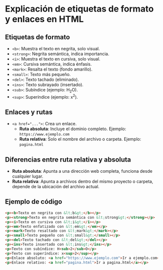 # Explicación de etiquetas de formato y enlaces en HTML

## Etiquetas de formato
- `<b>`: Muestra el texto en negrita, solo visual.
- `<strong>`: Negrita semántica, indica importancia.
- `<i>`: Muestra el texto en cursiva, solo visual.
- `<em>`: Cursiva semántica, indica énfasis.
- `<mark>`: Resalta el texto (fondo amarillo).
- `<small>`: Texto más pequeño.
- `<del>`: Texto tachado (eliminado).
- `<ins>`: Texto subrayado (insertado).
- `<sub>`: Subíndice (ejemplo: H<sub>2</sub>O).
- `<sup>`: Superíndice (ejemplo: x<sup>2</sup>).

## Enlaces y rutas
- `<a href="...">`: Crea un enlace.
    - **Ruta absoluta**: Incluye el dominio completo. Ejemplo: `https://www.ejemplo.com`
    - **Ruta relativa**: Solo el nombre del archivo o carpeta. Ejemplo: `pagina.html`

## Diferencias entre ruta relativa y absoluta
- **Ruta absoluta**: Apunta a una dirección web completa, funciona desde cualquier lugar.
- **Ruta relativa**: Apunta a archivos dentro del mismo proyecto o carpeta, depende de la ubicación del archivo actual.

## Ejemplo de código
```html
<p><b>Texto en negrita con &lt;b&gt;</b></p>
<p><strong>Texto en negrita semántica con &lt;strong&gt;</strong></p>
<p><i>Texto en cursiva con &lt;i&gt;</i></p>
<p><em>Texto enfatizado con &lt;em&gt;</em></p>
<p><mark>Texto resaltado con &lt;mark&gt;</mark></p>
<p><small>Texto pequeño con &lt;small&gt;</small></p>
<p><del>Texto tachado con &lt;del&gt;</del></p>
<p><ins>Texto insertado con &lt;ins&gt;</ins></p>
<p>Texto con subíndice: H<sub>2</sub>O</p>
<p>Texto con superíndice: x<sup>2</sup></p>
<p>Enlace absoluto: <a href="https://www.ejemplo.com">Ir a ejemplo.com</a></p>
<p>Enlace relativo: <a href="pagina.html">Ir a pagina.html</a></p>
```
